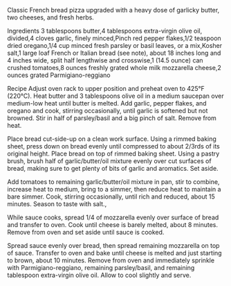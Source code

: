 Classic French bread pizza upgraded with a heavy dose of garlicky butter, two cheeses, and fresh herbs.

Ingredients
3 tablespoons butter,4 tablespoons extra-virgin olive oil, divided,4 cloves garlic, finely minced,Pinch red pepper flakes,1/2 teaspoon dried oregano,1/4 cup minced fresh parsley or basil leaves, or a mix,Kosher salt,1 large loaf French or Italian bread (see note), about 18 inches long and 4 inches wide, split half lengthwise and crosswise,1 (14.5 ounce) can crushed tomatoes,8 ounces freshly grated whole milk mozzarella cheese,2 ounces grated Parmigiano-reggiano

Recipe
Adjust oven rack to upper position and preheat oven to 425°F (220°C). Heat butter and 3 tablespoons olive oil in a medium saucepan over medium-low heat until butter is melted. Add garlic, pepper flakes, and oregano and cook, stirring occasionally, until garlic is softened but not browned. Stir in half of parsley/basil and a big pinch of salt. Remove from heat.


Place bread cut-side-up on a clean work surface. Using a rimmed baking sheet, press down on bread evenly until compressed to about 2/3rds of its original height. Place bread on top of rimmed baking sheet. Using a pastry brush, brush half of garlic/butter/oil mixture evenly over cut surfaces of bread, making sure to get plenty of bits of garlic and aromatics. Set aside.


Add tomatoes to remaining garlic/butter/oil mixture in pan, stir to combine, increase heat to medium, bring to a simmer, then reduce heat to maintain a bare simmer. Cook, stirring occasionally, until rich and reduced, about 15 minutes. Season to taste with salt.,

While sauce cooks, spread 1/4 of mozzarella evenly over surface of bread and transfer to oven. Cook until cheese is barely melted, about 8 minutes. Remove from oven and set aside until sauce is cooked.

Spread sauce evenly over bread, then spread remaining mozzarella on top of sauce. Transfer to oven and bake until cheese is melted and just starting to brown, about 10 minutes. Remove from oven and immediately sprinkle with Parmigiano-reggiano, remaining parsley/basil, and remaining tablespoon extra-virgin olive oil. Allow to cool slightly and serve.